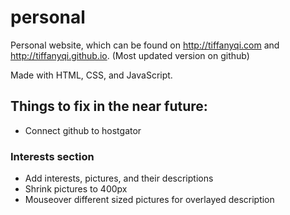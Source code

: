 personal
========

Personal website, which can be found on http://tiffanyqi.com and http://tiffanyqi.github.io. (Most updated version on github)

Made with HTML, CSS, and JavaScript.

## Things to fix in the near future:
- Connect github to hostgator

### Interests section
- Add interests, pictures, and their descriptions
- Shrink pictures to 400px
- Mouseover different sized pictures for overlayed description